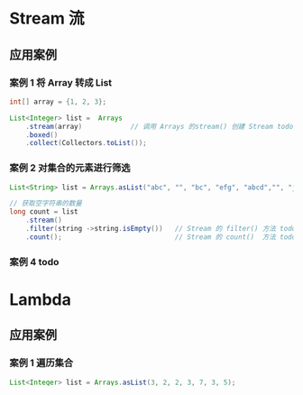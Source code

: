 # Stream 流

## 应用案例

### 案例 1 将 Array 转成 List

```java
int[] array = {1, 2, 3};

List<Integer> list =  Arrays
    .stream(array)            // 调用 Arrays 的stream() 创建 Stream todo
    .boxed()
    .collect(Collectors.toList());
```



### 案例 2 对集合的元素进行筛选

```java
List<String> list = Arrays.asList("abc", "", "bc", "efg", "abcd","", "jkl");

// 获取空字符串的数量
long count = list
    .stream()
    .filter(string ->string.isEmpty())   // Stream 的 filter() 方法 todo
    .count();                            // Stream 的 count()  方法 todo
```



### 案例 4 todo





# Lambda

## 应用案例

### 案例 1 遍历集合

```java
List<Integer> list = Arrays.asList(3, 2, 2, 3, 7, 3, 5);
list
    .forEach(iterator->{//集合的forEach() 方法;参数中使用了lambda表达式 todo 
        System.out.println(iterator);
    });
```



# 基础知识补充

## Stream 流

## Lambda 表达式

### 操作符   ->

> 箭头操作符，或者lambda操作符；箭头操作符将lambda分成了两个部分。
>
>  **1.  左侧：lambda表达式的参数列表**
>  **2.  右侧：lambda表达式中所需要执行的功能，即lambda函数体**

